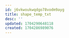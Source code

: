 ```yaml
---
id: j6vkwoukwqdgo78vodm9ayg
title: shape_temp_txt
desc: ''
updated: 1704290648118
created: 1704286989076
---
```


